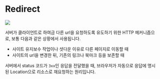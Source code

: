 # Redirect

<Image src='../_images/http-redirect.png' placeholder="HTTP Redirect" />

서버가 클라이언트로 하여금 다른 url을 요청하도록 유도하기 위한 HTTP 메커니즘으로, 보통 다음과 같은 상황에서 사용됩니다.

- 사이트 유지보수 작업이나 셧다운 이유로 다른 페이지로 이동할 때
- 사이트의 url을 변경한 뒤, 기존의 링크나 북마크 등을 보존할 때

서버에서 status 코드가 `3xx`인 응답을 전달했을 때, 브라우저가 자동으로 응답에 명시된 Location으로 리소스로 재요청하는 원리입니다.
